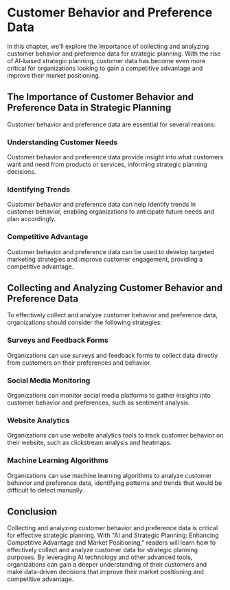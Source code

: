 Customer Behavior and Preference Data
===================================================================================================

In this chapter, we'll explore the importance of collecting and analyzing customer behavior and preference data for strategic planning. With the rise of AI-based strategic planning, customer data has become even more critical for organizations looking to gain a competitive advantage and improve their market positioning.

The Importance of Customer Behavior and Preference Data in Strategic Planning
-----------------------------------------------------------------------------

Customer behavior and preference data are essential for several reasons:

### Understanding Customer Needs

Customer behavior and preference data provide insight into what customers want and need from products or services, informing strategic planning decisions.

### Identifying Trends

Customer behavior and preference data can help identify trends in customer behavior, enabling organizations to anticipate future needs and plan accordingly.

### Competitive Advantage

Customer behavior and preference data can be used to develop targeted marketing strategies and improve customer engagement, providing a competitive advantage.

Collecting and Analyzing Customer Behavior and Preference Data
--------------------------------------------------------------

To effectively collect and analyze customer behavior and preference data, organizations should consider the following strategies:

### Surveys and Feedback Forms

Organizations can use surveys and feedback forms to collect data directly from customers on their preferences and behavior.

### Social Media Monitoring

Organizations can monitor social media platforms to gather insights into customer behavior and preferences, such as sentiment analysis.

### Website Analytics

Organizations can use website analytics tools to track customer behavior on their website, such as clickstream analysis and heatmaps.

### Machine Learning Algorithms

Organizations can use machine learning algorithms to analyze customer behavior and preference data, identifying patterns and trends that would be difficult to detect manually.

Conclusion
----------

Collecting and analyzing customer behavior and preference data is critical for effective strategic planning. With "AI and Strategic Planning: Enhancing Competitive Advantage and Market Positioning," readers will learn how to effectively collect and analyze customer data for strategic planning purposes. By leveraging AI technology and other advanced tools, organizations can gain a deeper understanding of their customers and make data-driven decisions that improve their market positioning and competitive advantage.
